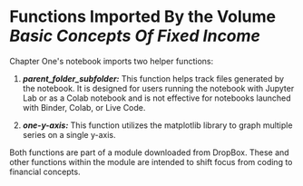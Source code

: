 # Functions Imported By the Volume *Basic Concepts Of Fixed Income*

Chapter One's notebook imports two helper functions:

1. ***parent_folder_subfolder:*** This function helps track files generated by the notebook. It is designed for users running the notebook with Jupyter Lab or as a Colab notebook and is not effective for notebooks launched with Binder, Colab, or Live Code.

2. ***one-y-axis:*** This function utilizes the matplotlib library to graph multiple series on a single y-axis.

Both functions are part of a module downloaded from DropBox. These and other functions within the module are intended to shift focus from coding to financial concepts.

